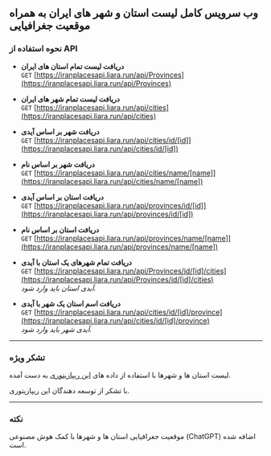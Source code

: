 ## وب سرویس کامل لیست استان و شهر های ایران به همراه موقعیت جغرافیایی

### نحوه استفاده از API

- **دریافت لیست تمام استان‌ های ایران**  
  `GET` [https://iranplacesapi.liara.run/api/Provinces](https://iranplacesapi.liara.run/api/Provinces)

- **دریافت لیست تمام شهر های ایران**  
  `GET` [https://iranplacesapi.liara.run/api/cities](https://iranplacesapi.liara.run/api/cities)

- **دریافت شهر بر اساس آیدی**  
  `GET` [https://iranplacesapi.liara.run/api/cities/id/[id]](https://iranplacesapi.liara.run/api/cities/id/[id])

- **دریافت شهر بر اساس نام**  
  `GET` [https://iranplacesapi.liara.run/api/cities/name/[name]](https://iranplacesapi.liara.run/api/cities/name/[name])

- **دریافت استان بر اساس آیدی**  
  `GET` [https://iranplacesapi.liara.run/api/provinces/id/[id]](https://iranplacesapi.liara.run/api/provinces/id/[id])

- **دریافت استان بر اساس نام**  
  `GET` [https://iranplacesapi.liara.run/api/provinces/name/[name]](https://iranplacesapi.liara.run/api/provinces/name/[name])

- **دریافت تمام شهرهای یک استان با آیدی**  
  `GET` [https://iranplacesapi.liara.run/api/Provinces/id/[id]/cities](https://iranplacesapi.liara.run/api/Provinces/id/[id]/cities)  
  _آیدی استان باید وارد شود._

- **دریافت اسم استان یک شهر با آیدی**  
  `GET` [https://iranplacesapi.liara.run/api/cities/id/[id]/province](https://iranplacesapi.liara.run/api/cities/id/[id]/province)  
  _آیدی شهر باید وارد شود._

---

### تشکر ویژه

لیست استان ها و شهرها با استفاده از داده های [این ریپازیتوری](https://github.com/sajaddp/list-of-cities-in-Iran) به دست آمده.

با تشکر از توسعه دهندگان این ریپازیتوری.

---

### نکته

موقعیت جغرافیایی استان ها و شهرها با کمک هوش مصنوعی (ChatGPT) اضافه شده است.
